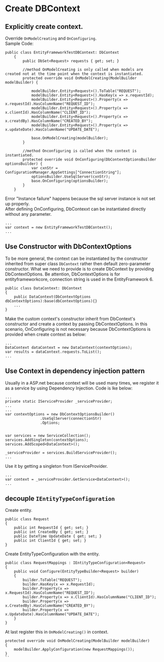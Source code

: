 # Create DBContext
## Explicitly create context.  
Override `OnModelCreating` and `OnConfiguring`.  
Sample Code:  
```
public class EntityFrameworkTestDBContext: DbContext
    {
        public DbSet<Request> requests { get; set; }

        //method OnModelCreating is only called when models are created not at the time point when the context is instantiated.
        protected override void OnModelCreating(ModelBuilder modelBuilder) {
        
            modelBuilder.Entity<Request>().ToTable("REQUEST");
            modelBuilder.Entity<Request>().HasKey(x => x.requestId);
            modelBuilder.Entity<Request>().Property(x => x.requestId).HasColumnName("REQUEST_ID");
            modelBuilder.Entity<Request>().Property(x => x.clientId).HasColumnName("CLIENT_ID");
            modelBuilder.Entity<Request>().Property(x => x.creatdBy).HasColumnName("CREATED_BY");
            modelBuilder.Entity<Request>().Property(x => x.updateDate).HasColumnName("UPDATE_DATE");

            base.OnModelCreating(modelBuilder);
        }
        
        //method Onconfiguring is called when the context is instantiated.
        protected override void OnConfiguring(DbContextOptionsBuilder optionsBuilder) {
            var cxnStr = ConfigurationManager.AppSettings["ConnectionString"];
            optionsBuilder.UseSqlServer(cxnStr);
            base.OnConfiguring(optionsBuilder);
        }
    }
```
Error "Instance failure" happens because the sql server instance is not set up properly.  
After defining OnConfiguring, DbContexxt can be instantiated directly without any parameter.
```
...
var context = new EntityFrameworkTestDBContext();
...
```
## Use Constructor with DbContextOptions
To be more general, the context can be instantiated by the constructor inherited from super class `DbContext` rather then default zero-parameter constructor. What we need to provide is to create DbContext by providing DbContextOptions. Be attention, DbContextOptions is for entityframeworkcore, connection string is used in the EntityFramework 6.
```
public class DataContext: DbContext
{
    public DataContext(DbContextOptions dbContextOptions):base(dbContextOptions){}
    ...
}
```
Make the custom context's constructor inherit from DbContext's constructor and create a context by passing DbContextOptions. In this scenario, OnConfiguring is not necessary because DbContextOptions is provided when create context as below:
```
...
DataContext dataContext = new DataContext(contextOptions);
var results = dataContext.requests.ToList();
...
```
## Use Context in dependency injection pattern
Usually in a ASP.net because context will be used many times, we register it as a service by using Dependency Injection.  Code is lke below:  
```
...
private static IServiceProvider _serviceProvider;
...
...
var contextOptions = new DbContextOptionsBuilder()
                .UseSqlServer(connectionStr)
                .Options;


var services = new ServiceCollection();
services.AddSingleton(contextOptions);
services.AddScoped<DataContext>();

_serviceProvider = services.BuildServiceProvider();
...
```
Use it by getting a singleton from IServiceProvider.
```
...
var context = _serviceProvider.GetService<DataContext>();
...

```
## decouple `IEntityTypeConfiguration`
Create entity.
```
public class Request
{
    public int RequestId { get; set; }
    public int CreatedBy { get; set; }
    public DateTime UpdateDate { get; set; }
    public int ClientId { get; set; }
}
```
Create EntityTypeConfiguration with the entity.
```
public class RequestMappings : IEntityTypeConfiguration<Request>
{
    public void Configure(EntityTypeBuilder<Request> builder)
    {
        builder.ToTable("REQUEST");
        builder.HasKey(x => x.RequestId);
        builder.Property(x => x.RequestId).HasColumnName("REQUEST_ID");
        builder.Property(x => x.ClientId).HasColumnName("CLIENT_ID");
        builder.Property(x => x.CreatedBy).HasColumnName("CREATED_BY");
        builder.Property(x => x.UpdateDate).HasColumnName("UPDATE_DATE");
    }
}
```
At last register this in `OnModelCreating()` in context.
```
protected override void OnModelCreating(ModelBuilder modelBuilder)
{
    modelBuilder.ApplyConfiguration(new RequestMappings());
}
``
